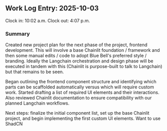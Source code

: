 ## Work Log Entry: 2025-10-03

Clock in: 10:02 a.m.
Clock out: 4:07 p.m.

### Summary

Created new project plan for the next phase of the project, frontend development. This will involve a base Chainlit foundation / framework and then some manual edits / code to adopt Blue Bell's preferred style / branding. 
Ideally the Langchain orchestration and design phase will be executed in tandem with this (Chainlit is purpose-built to talk to Langchain) but that remains to be seen. 

Began outlining the frontend component structure and identifying which parts can be scaffolded automatically versus which will require custom work. Started drafting a list of required UI elements and their interactions. Also reviewed Chainlit documentation to ensure compatibility with our planned Langchain workflows.

Next steps: finalize the initial component list, set up the base Chainlit project, and begin implementing the first custom UI elements. Want to use ShadCN